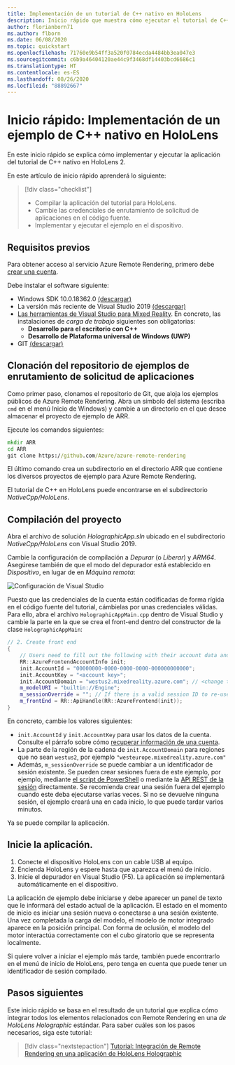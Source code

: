 ```yaml
---
title: Implementación de un tutorial de C++ nativo en HoloLens
description: Inicio rápido que muestra cómo ejecutar el tutorial de C++ nativo en HoloLens
author: florianborn71
ms.author: flborn
ms.date: 06/08/2020
ms.topic: quickstart
ms.openlocfilehash: 71760e9b54ff3a520f0784ecda4484bb3ea047e3
ms.sourcegitcommit: c6b9a46404120ae44c9f3468df14403bcd6686c1
ms.translationtype: HT
ms.contentlocale: es-ES
ms.lasthandoff: 08/26/2020
ms.locfileid: "88892667"
---
```

# <a name="quickstart-deploy-native-c-sample-to-hololens"></a>Inicio rápido: Implementación de un ejemplo de C++ nativo en HoloLens

En este inicio rápido se explica cómo implementar y ejecutar la aplicación del tutorial de C++ nativo en HoloLens 2.

En este artículo de inicio rápido aprenderá lo siguiente:

> [!div class="checklist"]
>
>* Compilar la aplicación del tutorial para HoloLens.
>* Cambie las credenciales de enrutamiento de solicitud de aplicaciones en el código fuente.
>* Implementar y ejecutar el ejemplo en el dispositivo.

## <a name="prerequisites"></a>Requisitos previos

Para obtener acceso al servicio Azure Remote Rendering, primero debe [crear una cuenta](../../../how-tos/create-an-account.md).

Debe instalar el software siguiente:

* Windows SDK 10.0.18362.0 [(descargar)](https://developer.microsoft.com/windows/downloads/windows-10-sdk)
* La versión más reciente de Visual Studio 2019 [(descargar)](https://visualstudio.microsoft.com/vs/older-downloads/)
* [Las herramientas de Visual Studio para Mixed Reality](https://docs.microsoft.com/windows/mixed-reality/install-the-tools). En concreto, las instalaciones de *carga de trabajo* siguientes son obligatorias:
  * **Desarrollo para el escritorio con C++**
  * **Desarrollo de Plataforma universal de Windows (UWP)**
* GIT [(descargar)](https://git-scm.com/downloads)

## <a name="clone-the-arr-samples-repository"></a>Clonación del repositorio de ejemplos de enrutamiento de solicitud de aplicaciones

Como primer paso, clonamos el repositorio de Git, que aloja los ejemplos públicos de Azure Remote Rendering. Abra un símbolo del sistema (escriba `cmd` en el menú Inicio de Windows) y cambie a un directorio en el que desee almacenar el proyecto de ejemplo de ARR.

Ejecute los comandos siguientes:

```cmd
mkdir ARR
cd ARR
git clone https://github.com/Azure/azure-remote-rendering
```

El último comando crea un subdirectorio en el directorio ARR que contiene los diversos proyectos de ejemplo para Azure Remote Rendering.

El tutorial de C++ en HoloLens puede encontrarse en el subdirectorio *NativeCpp/HoloLens*.

## <a name="build-the-project"></a>Compilación del proyecto

Abra el archivo de solución *HolographicApp.sln* ubicado en el subdirectorio *NativeCpp/HoloLens* con Visual Studio 2019.

Cambie la configuración de compilación a *Depurar* (o *Liberar*) y *ARM64*. Asegúrese también de que el modo del depurador está establecido en *Dispositivo*, en lugar de en *Máquina remota*:

![Configuración de Visual Studio](media/vs-config-native-cpp-tutorial.png)

Puesto que las credenciales de la cuenta están codificadas de forma rígida en el código fuente del tutorial, cámbielas por unas credenciales válidas. Para ello, abra el archivo `HolographicAppMain.cpp` dentro de Visual Studio y cambie la parte en la que se crea el front-end dentro del constructor de la clase `HolographicAppMain`:

```cpp
// 2. Create front end
{
    // Users need to fill out the following with their account data and model
    RR::AzureFrontendAccountInfo init;
    init.AccountId = "00000000-0000-0000-0000-000000000000";
    init.AccountKey = "<account key>";
    init.AccountDomain = "westus2.mixedreality.azure.com"; // <change to your region>
    m_modelURI = "builtin://Engine";
    m_sessionOverride = ""; // If there is a valid session ID to re-use, put it here. Otherwise a new one is created
    m_frontEnd = RR::ApiHandle(RR::AzureFrontend(init));
}
```

En concreto, cambie los valores siguientes:
* `init.AccountId` y `init.AccountKey` para usar los datos de la cuenta. Consulte el párrafo sobre cómo [recuperar información de una cuenta](../../../how-tos/create-an-account.md#retrieve-the-account-information).
* La parte de la región de la cadena de `init.AccountDomain` para regiones que no sean `westus2`, por ejemplo `"westeurope.mixedreality.azure.com"`
* Además, `m_sessionOverride` se puede cambiar a un identificador de sesión existente. Se pueden crear sesiones fuera de este ejemplo, por ejemplo, mediante [el script de PowerShell](../../../samples/powershell-example-scripts.md#script-renderingsessionps1) o mediante la [API REST de la sesión](../../../how-tos/session-rest-api.md#create-a-session) directamente.
Se recomienda crear una sesión fuera del ejemplo cuando este deba ejecutarse varias veces. Si no se devuelve ninguna sesión, el ejemplo creará una en cada inicio, lo que puede tardar varios minutos.

Ya se puede compilar la aplicación.

## <a name="launch-the-application"></a>Inicie la aplicación.

1. Conecte el dispositivo HoloLens con un cable USB al equipo.
1. Encienda HoloLens y espere hasta que aparezca el menú de inicio.
1. Inicie el depurador en Visual Studio (F5). La aplicación se implementará automáticamente en el dispositivo.

La aplicación de ejemplo debe iniciarse y debe aparecer un panel de texto que le informará del estado actual de la aplicación. El estado en el momento de inicio es iniciar una sesión nueva o conectarse a una sesión existente. Una vez completada la carga del modelo, el modelo de motor integrado aparece en la posición principal. Con forma de oclusión, el modelo del motor interactúa correctamente con el cubo giratorio que se representa localmente.

 Si quiere volver a iniciar el ejemplo más tarde, también puede encontrarlo en el menú de inicio de HoloLens, pero tenga en cuenta que puede tener un identificador de sesión compilado.

## <a name="next-steps"></a>Pasos siguientes

Este inicio rápido se basa en el resultado de un tutorial que explica cómo integrar todos los elementos relacionados con Remote Rendering en una *de HoloLens Holographic* estándar. Para saber cuáles son los pasos necesarios, siga este tutorial:

> [!div class="nextstepaction"]
> [Tutorial: Integración de Remote Rendering en una aplicación de HoloLens Holographic](../../../tutorials/native-cpp/hololens/integrate-remote-rendering-into-holographic-app.md)
